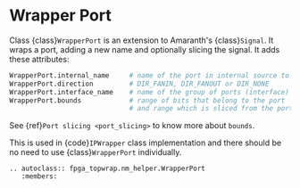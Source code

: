 # Wrapper Port

Class {class}`WrapperPort` is an extension to Amaranth's {class}`Signal`.
It wraps a port, adding a new name and optionally slicing the signal.
It adds these attributes:

```python
WrapperPort.internal_name     # name of the port in internal source to be wrapped
WrapperPort.direction         # DIR_FANIN, DIR_FANOUT or DIR_NONE
WrapperPort.interface_name    # name of the group of ports (interface)
WrapperPort.bounds            # range of bits that belong to the port
                              # and range which is sliced from the port
```

See {ref}`Port slicing <port_slicing>` to know more about `bounds`.

This is used in {code}`IPWrapper` class implementation and there should be no need to use {class}`WrapperPort` individually.

```{eval-rst}
.. autoclass:: fpga_topwrap.nm_helper.WrapperPort
   :members:
```

